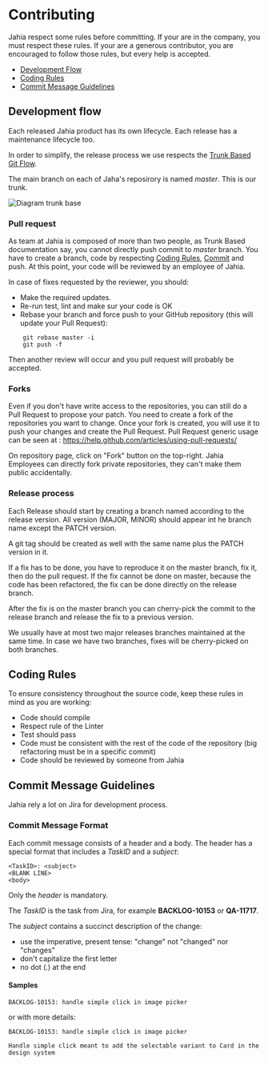 # Contributing

Jahia respect some rules before committing. If your are in the company, you must respect these rules.
If your are a generous contributor, you are encouraged to follow those rules, but every help is accepted.

-   [Development Flow](#development-flow)
-   [Coding Rules](#rules)
-   [Commit Message Guidelines](#commit)

## <a name="development-flow"></a> Development flow

Each released Jahia product has its own lifecycle. Each release has a maintenance lifecycle too.

In order to simplify, the release process we use respects the [Trunk Based Git Flow](https://trunkbaseddevelopment.com/).

The main branch on each of Jaha's reposirory is named _master_. This is our trunk.

![Diagram trunk base](https://trunkbaseddevelopment.com/trunk1.png)

### Pull request

As team at Jahia is composed of more than two people, as Trunk Based documentation say, you cannot directly push commit to _master_ branch. You have to create a branch, code by respecting [Coding Rules](#rules), [Commit](#commit) and push. At this point, your code will be reviewed by an employee of Jahia.

In case of fixes requested by the reviewer, you should:

-   Make the required updates.
-   Re-run test, lint and make sur your code is OK
-   Rebase your branch and force push to your GitHub repository (this will update your Pull Request):

```
    git rebase master -i
    git push -f
```

Then another review will occur and you pull request will probably be accepted.

### Forks

Even if you don't have write access to the repositories, you can still do a Pull Request to propose your patch. You need to create a fork of the repositories you want to change. Once your fork is created, you will use it to push your changes and create the Pull Request. Pull Request generic usage can be seen at : https://help.github.com/articles/using-pull-requests/

On repository page, click on "Fork" button on the top-right. Jahia Employees can directly fork private repositories, they can't make them public accidentally.

### Release process

Each Release should start by creating a branch named according to the release version. All version (MAJOR, MINOR) should appear int he branch name except the PATCH version.

A git tag should be created as well with the same name plus the PATCH version in it.

If a fix has to be done, you have to reproduce it on the master branch, fix it, then do the pull request. If the fix cannot be done on master, because the code has been refactored, the fix can be done directly on the release branch.

After the fix is on the master branch you can cherry-pick the commit to the release branch and release the fix to a previous version.

We usually have at most two major releases branches maintained at the same time. In case we have two branches, fixes will be cherry-picked on both branches.

## <a name="rules"></a> Coding Rules

To ensure consistency throughout the source code, keep these rules in mind as you are working:

-   Code should compile
-   Respect rule of the Linter
-   Test should pass
-   Code must be consistent with the rest of the code of the repository (big refactoring must be in a specific commit)
-   Code should be reviewed by someone from Jahia

## <a name="commit"></a> Commit Message Guidelines

Jahia rely a lot on Jira for development process.

### Commit Message Format

Each commit message consists of a header and a body. The header has a special format that includes a _TaskID_ and a _subject_:

```
<TaskID>: <subject>
<BLANK LINE>
<body>
```

Only the _header_ is mandatory.

The _TaskID_ is the task from Jira, for example **BACKLOG-10153** or **QA-11717**.

The _subject_ contains a succinct description of the change:

-   use the imperative, present tense: "change" not "changed" nor "changes"
-   don't capitalize the first letter
-   no dot (.) at the end

#### Samples

```
BACKLOG-10153: handle simple click in image picker
```

or with more details:

```
BACKLOG-10153: handle simple click in image picker

Handle simple click meant to add the selectable variant to Card in the design system
```
